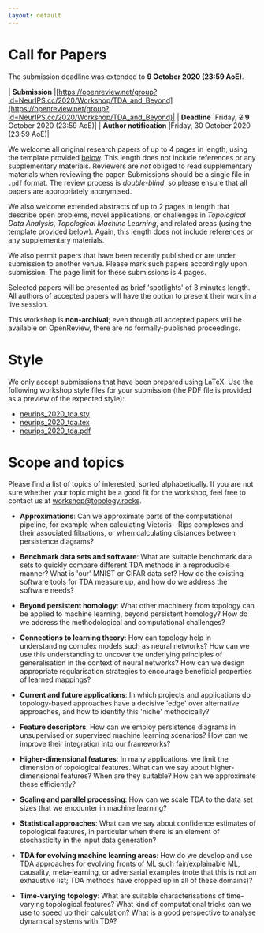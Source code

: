 ```yaml
---
layout: default
---
```


# Call for Papers

The submission deadline was extended to **9 October 2020 (23:59 AoE)**.

| **Submission**          |[https://openreview.net/group?id=NeurIPS.cc/2020/Workshop/TDA_and_Beyond](https://openreview.net/group?id=NeurIPS.cc/2020/Workshop/TDA_and_Beyond)|
| **Deadline**            |Friday,  ~~2~~ **9** October 2020 (23:59 AoE)|
| **Author notification** |Friday, 30 October 2020 (23:59 AoE)|

We welcome all original research papers of up to 4 pages in length,
using the template provided [below](#style). This length does not include
references or any supplementary materials. Reviewers are *not* obliged
to read supplementary materials when reviewing the paper.  Submissions
should be a single file in `.pdf` format. The review process is
*double-blind*, so please ensure that all papers are appropriately
anonymised.

We also welcome extended abstracts of up to 2 pages in length that
describe open problems, novel applications, or challenges in
*Topological Data Analysis*, *Topological Machine Learning*, and related
areas&nbsp;(using the template provided [below](#style)). Again, this length does
not include references or any supplementary materials.

We also permit papers that have been recently published or are under
submission to another venue. Please mark such papers accordingly upon
submission. The page limit for these submissions is 4 pages.

Selected papers will be presented as brief 'spotlights' of 3 minutes length.
All authors of accepted papers will have the option to present their work in a live session.

This workshop is **non-archival**; even though all accepted papers will be
available on OpenReview, there are *no* formally-published proceedings.

# Style

We only accept submissions that have been prepared using LaTeX. Use the
following workshop style files for your submission (the PDF file is
provided as a preview of the expected style):

- [neurips_2020_tda.sty](/assets/neurips_2020_tda.sty)
- [neurips_2020_tda.tex](/assets/neurips_2020_tda.tex)
- [neurips_2020_tda.pdf](/assets/neurips_2020_tda.pdf)

# Scope and topics

Please find a list of topics of interested, sorted alphabetically. If
you are not sure whether your topic might be a good fit for the
workshop, feel free to contact us at [workshop@topology.rocks](mailto:workshop@topology.rocks).

-   **Approximations**: Can we approximate parts of the computational
    pipeline, for example when calculating Vietoris--Rips complexes and
    their associated filtrations, or when calculating distances between
    persistence diagrams?

-   **Benchmark data sets and software**: What are suitable benchmark
    data sets to quickly compare different TDA methods in a reproducible
    manner? What is 'our' MNIST or CIFAR data set? How do the existing
    software tools for TDA measure up, and how do we address the
    software needs?

-   **Beyond persistent homology**: What other machinery from topology
    can be applied to machine learning, beyond persistent homology? How
    do we address the methodological and computational challenges?

-   **Connections to learning theory**: How can topology help in
    understanding complex models such as neural networks? How can we use
    this understanding to uncover the underlying principles of
    generalisation in the context of neural networks? How can we design
    appropriate regularisation strategies to encourage beneficial
    properties of learned mappings?

-   **Current and future applications**: In which projects and
    applications do topology-based approaches have a decisive 'edge' over
    alternative approaches, and how to identify this 'niche'
    methodically?

-   **Feature descriptors**: How can we employ persistence diagrams in
    unsupervised or supervised machine learning scenarios? How can we
    improve their integration into our frameworks?

-   **Higher-dimensional features**: In many applications, we limit the
    dimension of topological features. What can we say about
    higher-dimensional features? When are they suitable? How can we
    approximate these efficiently?

-   **Scaling and parallel processing**: How can we scale TDA to the
    data set sizes that we encounter in machine learning?

-   **Statistical approaches**: What can we say about confidence
    estimates of topological features, in particular when there is an
    element of stochasticity in the input data generation?

-   **TDA for evolving machine learning areas**: How do we develop and
    use TDA approaches for evolving fronts of ML such fair/explainable
    ML, causality, meta-learning, or adversarial examples (note that
    this is not an exhaustive list; TDA methods have cropped up in all
    of these domains)?

-   **Time-varying topology**: What are suitable characterisations of
    time-varying topological features? What kind of computational tricks
    can we use to speed up their calculation? What is a good perspective
    to analyse dynamical systems with TDA?
